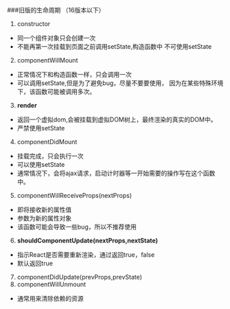 ###旧版的生命周期 （16版本以下）
1. constructor
- 同一个组件对象只会创建一次
- 不能再第一次挂载到页面之前调用setState,构造函数中
不可使用setState
2. componentWillMount
- 正常情况下和构造函数一样，只会调用一次
- 可以调用setState,但是为了避免bug，尽量不要要使用，
因为在某些特殊环境下，该函数可能被调用多次。
3. **render**
- 返回一个虚拟dom,会被挂载到虚拟DOM树上，最终渲染的真实的DOM中。
- 严禁使用setState
4. componentDidMount
- 挂载完成，只会执行一次
- 可以使用setState
- 通常情况下，会将ajax请求，启动计时器等一开始需要的操作写在这个函数中。
5. componentWillReceiveProps(nextProps)
- 即将接收新的属性值
- 参数为新的属性对象
- 该函数可能会导致一些bug，所以不推荐使用
6. **shouldComponentUpdate(nextProps,nextState)**
- 指示React是否需要重新渲染，通过返回true，false
- 默认返回true
7. componentDidUpdate(prevProps,prevState)
8. componentWillUnmount
- 通常用来清除依赖的资源